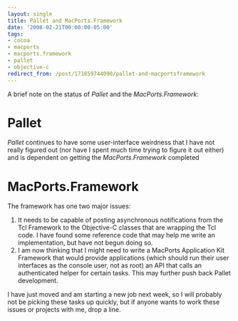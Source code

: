 ```yaml
---
layout: single
title: Pallet and MacPorts.Framework
date: '2008-02-21T00:00:00-05:00'
tags:
- cocoa
- macports
- macports.framework
- pallet
- objective-c
redirect_from: /post/171859744090/pallet-and-macportsframework
---
```

<p>A brief note on the status of <em>Pallet</em> and the <em>MacPorts.Framework</em>:</p>

<h1>Pallet</h1>

<p><em>Pallet</em> continues to have some user-interface weirdness that I have not really figured out (nor have I spent much time trying to figure it out either) and is dependent on getting the <em>MacPorts.Framework</em> completed</p>

<h1>MacPorts.Framework</h1>

<p>The framework has one two major issues:</p>

<ol><li>It needs to be capable of posting asynchronous notifications from the Tcl Framework to the Objective-C classes that are wrapping the Tcl code. I have found some reference code that may help me write an implementation, but have not begun doing so.</li>
<li>I am now thinking that I might need to write a MacPorts Application Kit Framework that would provide applications (which should run their user interfaces as the console user, not as root) an API that calls an authenticated helper for certain tasks. This may further push back Pallet development.</li>
</ol><p>I have just moved and am starting a new job next week, so I will probably not be picking these tasks up quickly, but if anyone wants to work these issues or projects with me, drop a line.</p>
